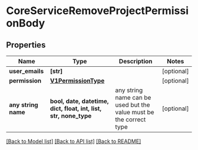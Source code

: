 # CoreServiceRemoveProjectPermissionBody


## Properties
Name | Type | Description | Notes
------------ | ------------- | ------------- | -------------
**user_emails** | **[str]** |  | [optional] 
**permission** | [**V1PermissionType**](V1PermissionType.md) |  | [optional] 
**any string name** | **bool, date, datetime, dict, float, int, list, str, none_type** | any string name can be used but the value must be the correct type | [optional]

[[Back to Model list]](../README.md#documentation-for-models) [[Back to API list]](../README.md#documentation-for-api-endpoints) [[Back to README]](../README.md)


